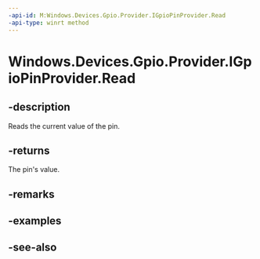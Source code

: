 ----api-id: M:Windows.Devices.Gpio.Provider.IGpioPinProvider.Read
-api-type: winrt method
---<!-- Method syntaxpublic Windows.Devices.Gpio.Provider.ProviderGpioPinValue Read()--># Windows.Devices.Gpio.Provider.IGpioPinProvider.Read## -descriptionReads the current value of the pin.## -returnsThe pin's value.## -remarks## -examples## -see-also